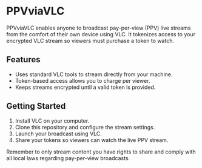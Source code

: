 # PPVviaVLC

PPVviaVLC enables anyone to broadcast pay-per-view (PPV) live streams from the comfort of their own device using VLC. It tokenizes access to your encrypted VLC stream so viewers must purchase a token to watch.

## Features
- Uses standard VLC tools to stream directly from your machine.
- Token-based access allows you to charge per viewer.
- Keeps streams encrypted until a valid token is provided.

## Getting Started
1. Install VLC on your computer.
2. Clone this repository and configure the stream settings.
3. Launch your broadcast using VLC.
4. Share your tokens so viewers can watch the live PPV stream.

Remember to only stream content you have rights to share and comply with all local laws regarding pay-per-view broadcasts.
